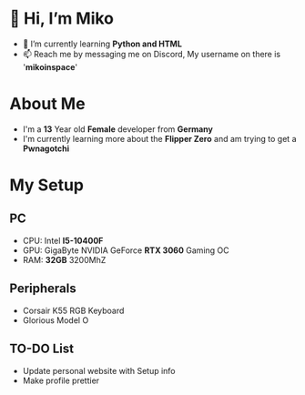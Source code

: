 # 👋 Hi, I’m Miko
- 🌱 I’m currently learning __Python and HTML__
- 📫 Reach me by messaging me on Discord, My username on there is '**mikoinspace**'

# About Me
- I'm a **13** Year old __Female__ developer from __Germany__
- I'm currently learning more about the __Flipper Zero__ and am trying to get a __Pwnagotchi__

# My Setup
## PC
- CPU: Intel __I5-10400F__
- GPU: GigaByte NVIDIA GeForce __RTX 3060__ Gaming OC
- RAM: __32GB__ 3200MhZ

## Peripherals
- Corsair K55 RGB Keyboard
- Glorious Model O

## TO-DO List
- Update personal website with Setup info
- Make profile prettier

  
